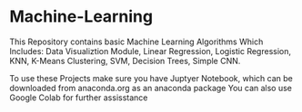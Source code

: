 # Machine-Learning

This Repository contains basic Machine Learning Algorithms
Which Includes:
Data Visualiztion Module,
Linear Regression,
Logistic Regression,
KNN,
K-Means Clustering,
SVM,
Decision Trees,
Simple CNN.

To use these Projects make sure you have Juptyer Notebook, which can be downloaded from anaconda.org as an anaconda package
You can also use Google Colab for further assisstance
